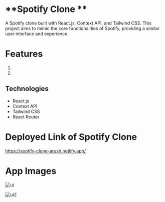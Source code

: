 # **Spotify Clone **

A Spotify clone built with React.js, Context API, and Tailwind CSS. This project aims to mimic the core functionalities of Spotify, providing a similar user interface and experience.

# Features 
1. 
2. 

## Technologies

- React.js
- Context API
- Tailwind CSS
- React Router

# Deployed Link of Spotify Clone
https://spotify-clone-arush.netlify.app/

# App Images

![ui](https://github.com/Arush16101999/spotify-clone/assets/61136045/72407c10-6e4a-4a45-8838-db31f3dea3c1)

![ui2](https://github.com/Arush16101999/spotify-clone/assets/61136045/b8a1f6d1-8a02-4684-86ae-b9adab8f0695)
